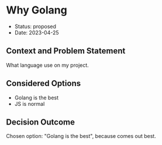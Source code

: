 # Why Golang

* Status: proposed
* Date: 2023-04-25

## Context and Problem Statement

What language use on my project.

## Considered Options

* Golang is the best
* JS is normal

## Decision Outcome

Chosen option: "Golang is the best", because comes out best.
